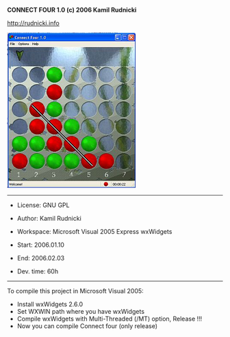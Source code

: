 **CONNECT FOUR 1.0
(c) 2006 Kamil Rudnicki**
  
http://rudnicki.info

![Alt text](/source/Help/screen.jpg?raw=true "Optional Title")
	
------------------------------------------
	
* License:	GNU GPL
* Author:		Kamil Rudnicki
* Workspace:	Microsoft Visual 2005 Express
			wxWidgets

* Start:		2006.01.10
* End:		2006.02.03
* Dev. time:	60h

------------------------------------------

To compile this project in Microsoft Visual 2005:
* Install wxWidgets 2.6.0
* Set WXWIN path where you have wxWidgets
* Compile wxWidgets with Multi-Threaded (/MT) option, Release !!!
* Now you can compile Connect four (only release)


